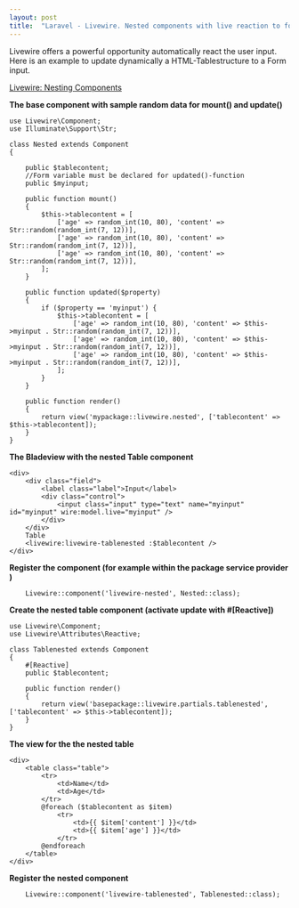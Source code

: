 ```yaml
---
layout: post
title:  "Laravel - Livewire. Nested components with live reaction to form input"
---
```


Livewire offers a powerful opportunity automatically react the user input. Here is an example to update dynamically a HTML-Tablestructure to a Form input.

[Livewire: Nesting Components](https://livewire.laravel.com/docs/nesting/ "Nesting components")

**The base component with sample random data for mount() and update()**

```
use Livewire\Component;
use Illuminate\Support\Str;

class Nested extends Component
{

    public $tablecontent;
    //Form variable must be declared for updated()-function
    public $myinput;

    public function mount()
    {
        $this->tablecontent = [
            ['age' => random_int(10, 80), 'content' => Str::random(random_int(7, 12))],
            ['age' => random_int(10, 80), 'content' => Str::random(random_int(7, 12))],
            ['age' => random_int(10, 80), 'content' => Str::random(random_int(7, 12))],
        ];
    }

    public function updated($property)
    {
        if ($property == 'myinput') {
            $this->tablecontent = [
                ['age' => random_int(10, 80), 'content' => $this->myinput . Str::random(random_int(7, 12))],
                ['age' => random_int(10, 80), 'content' => $this->myinput . Str::random(random_int(7, 12))],
                ['age' => random_int(10, 80), 'content' => $this->myinput . Str::random(random_int(7, 12))],
            ];
        }
    }

    public function render()
    {
        return view('mypackage::livewire.nested', ['tablecontent' => $this->tablecontent]);
    }
}

```
**The Bladeview with the nested Table component**
```
<div>
    <div class="field">
        <label class="label">Input</label>
        <div class="control">
            <input class="input" type="text" name="myinput" id="myinput" wire:model.live="myinput" />
        </div>
    </div>
    Table
    <livewire:livewire-tablenested :$tablecontent />
</div>
```
**Register the component (for example within the package service provider )**
```
    Livewire::component('livewire-nested', Nested::class);

```

**Create the nested table component (activate update with #[Reactive])**

```
use Livewire\Component;
use Livewire\Attributes\Reactive;

class Tablenested extends Component
{
    #[Reactive]
    public $tablecontent;

    public function render()
    {
        return view('basepackage::livewire.partials.tablenested', ['tablecontent' => $this->tablecontent]);
    }
}
```
**The view for the the nested table**
```
<div>
    <table class="table">
        <tr>
            <td>Name</td>
            <td>Age</td>
        </tr>
        @foreach ($tablecontent as $item)
            <tr>
                <td>{{ $item['content'] }}</td>
                <td>{{ $item['age'] }}</td>
            </tr>
        @endforeach
    </table>
</div>

```

**Register the nested component**
```
    Livewire::component('livewire-tablenested', Tablenested::class);
```





